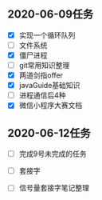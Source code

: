 ## 2020-06-09任务

- [x] 实现一个循环队列
- [ ] 文件系统
- [x] 僵尸进程
- [ ] git常用知识整理
- [x] 两道剑指offer
- [x] javaGuide基础知识
- [ ] 进程通信后4种
- [x] 微信小程序大赛文档

## 2020-06-12任务

+ [ ] 完成9号未完成的任务

+ [ ] 套接字
+ [ ] 信号量套接字笔记整理